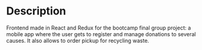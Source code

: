 # Description

Frontend made in React and Redux for the bootcamp final group project: a mobile app where the user gets to register and manage donations to several causes. It also allows to order pickup for recycling waste.

